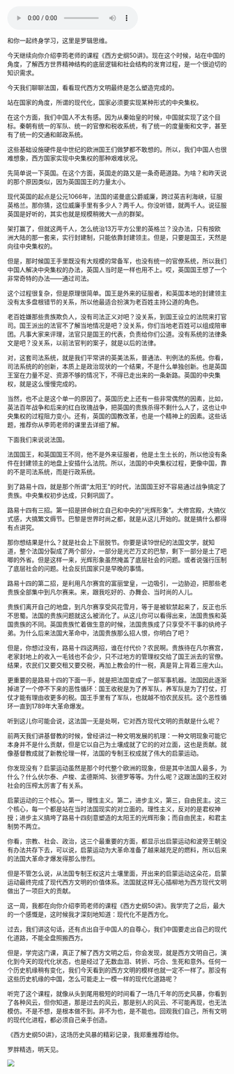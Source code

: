 <audio src="http://igetoss.cdn.igetget.com/mp3/201808/16/201808161214342458575091.mp3" controls="controls">您的浏览器不支持 audio 标签。</audio><p>和你一起终身学习，这里是罗辑思维。</p><p>今天继续向你介绍李筠老师的课程《西方史纲50讲》。现在这个时候，站在中国的角度，了解西方世界精神结构的底层逻辑和社会结构的发育过程，是一个很迫切的知识需求。</p><p>今天我们聊聊法国，看看现代西方文明最终是怎么塑造完成的。</p><p>站在国家的角度，所谓的现代化，国家必须要实现某种形式的中央集权。</p><p>在这个方面，我们中国人不太有感。因为从秦始皇的时候，中国就实现了这个目标。秦朝有统一的军队、统一的官僚和税收系统，有了统一的度量衡和文字，甚至有了统一的交通和邮政系统。</p><p>这些基础设施硬件是中世纪的欧洲国王们做梦都不敢想的。所以，我们中国人也很难想象，西方国家实现中央集权的那种艰难状况。</p><p>先简单说一下英国。在这个方面，英国走的路又是一条奇葩道路。为啥？和昨天说的那个原因类似，因为英国国王的力量太小。</p><p>现代英国的起点是公元1066年，法国的诺曼底公爵威廉，跨过英吉利海峡，征服英格兰。那你猜，这位威廉手里有多少人？两千人。你没听错，就两千人。说征服英国是好听的，其实也就是规模稍微大一点的群架。</p><p>架打赢了，但就这两千人，怎么统治13万平方公里的英格兰？没办法，只有按欧洲大陆的那一套来，实行封建制，只能依靠封建领主。但是，只要是国王，天然是向往中央集权的。</p><p>但是，那时候国王手里既没有大规模的常备军，也没有统一的官僚系统，所以我们中国人解决中央集权的办法，英国人当时是一样也用不上。哎，英国国王想了一个非常奇特的办法——通过司法。</p><p>这个过程很复杂，但是原理很简单。国王是外来的征服者，和英国本地的封建领主没有太多盘根错节的关系，所以他最适合扮演为老百姓主持公道的角色。</p><p>老百姓嫌那些贵族欺负人，没有司法正义对吧？没关系，到国王设立的法院来打官司。国王派出的法官不了解当地情况是吧？没关系，你们当地老百姓可以组成陪审团。凡事大家来评理，法官只是国王的代表，负责给你们公道。没有系统的法律条文是吧？没关系，以前法官判的案子，就是以后的法律。</p><p>对，这套司法系统，就是我们平常讲的英美法系，普通法、判例法的系统。你看，司法系统的的创新，本质上是政治现状的一个结果，不是什么单独创新。也是英国王室在力量不足、资源不够的情况下，不得已走出来的一条新路。英国的中央集权，就是这么慢慢完成的。</p><p>当然，也不止是这个单一的原因了。英国历史上还有一些非常偶然的因素，比如，英法百年战争和后来的红白玫瑰战争，把英国的贵族杀得不剩什么人了，这也让中央集权的过程阻力变小。还有，英国的国教改革，也是一个精神上的因素。这些话题，推荐你从李筠老师的课里去详细了解。</p><p>下面我们来说说法国。</p><p>法国国王，和英国国王不同，他不是外来征服者，他是土生土长的，所以他没有条件在封建领主的地盘上安插什么法院。所以，法国的中央集权过程，更像中国，靠的不是司法系统，而是行政系统。</p><p>到了路易十四，就是那个所谓“太阳王”的时代，法国国王好不容易通过战争搞定了贵族。中央集权初步达成，只剩巩固了。</p><p>路易十四有三招。第一招是拼命树立自己和中央的“光辉形象”。大修宫殿，大搞仪式感，大搞繁文缛节。巴黎是世界时尚之都，就是从这儿开始的。就是搞什么都得有点讲究。</p><p>那你想结果是什么？就是社会上下层脱节。你要是读19世纪的法国文学，就知道，整个法国分裂成了两个部分，一部分是光芒万丈的巴黎，剩下一部分是土了吧唧的外省。但是这样一来，光辉形象虽然掩盖了底层社会的问题。或者说强行压制了底层社会的问题。社会反抗国家只是早晚的事情。</p><p>路易十四的第二招，是利用凡尔赛宫的富丽堂皇，一边吸引，一边胁迫，把那些老贵族全部集中到凡尔赛来。来，跟我吃好的、办舞会、当时尚的人儿。</p><p>贵族们离开自己的地盘，到凡尔赛享受风花雪月，等于是被软禁起来了，反正也乐不思蜀。法国的贵族问题就这么被消化了。从这儿你可以看得出来，法国贵族和英国贵族的不同。英国贵族忙着做生意的时候，法国贵族成了只享受不干事的纨绔子弟。为什么后来法国大革命中，法国贵族那么招人恨，你明白了吧？</p><p>但是，你想过没有，路易十四这两招，谁在付代价？农民啊。贵族待在凡尔赛宫，老家封地上的收入一毛钱也不会少，只不过地方的管理权交给了国王派去的官僚。结果，农民们又要交租又要交税，再加上教会的什一税，真是背上背着三座大山。</p><p>更重要的是路易十四的下面一手，就是把法国变成了一部军事机器。法国因此逐渐掉进了一个停不下来的恶性循环：国王收税是为了养军队，养军队是为了打仗，打仗才能有理由收更多的税。国王手里有了军队，也就越不怕农民反抗。这个恶性循环一直到1789年大革命爆发。</p><p>听到这儿你可能会说，这法国一无是处啊，它对西方现代文明的贡献是什么呢？</p><p>前两天我们讲基督教的时候，曾经讲过一种文明发展的机理：一种文明现象可能它本身并不是什么贡献，但是它以自己为土壤成就了它的的对立面，这也是贡献。就像基督教成就了新教伦理一样，法国的专制王权成就了伟大的启蒙运动。</p><p>你发现没有？启蒙运动虽然是那个时代整个欧洲的现象，但是其中法国人最多，为什么？什么伏尔泰、卢梭、孟德斯鸠、狄德罗等等。为什么呢？这跟法国的王权对社会的压榨太厉害了有关系。</p><p>启蒙运动的三个核心。第一，理性主义。第二，进步主义，第三，自由民主。这三个核心，每一个都是站在当时法国现实的对立面的。理性主义，反对的是君权神授；进步主义搞垮了路易十四刻意塑造的太阳王的光辉形象；而自由民主，和君主制势不两立。</p><p>你看，宗教、社会、政治，这三个最重要的方面，都显示出启蒙运动和波旁王朝没有办法共存下去，可以说，启蒙运动为大革命准备了越来越充足的燃料，所以后来的法国大革命才爆发得那么惨烈。</p><p>但是不管怎么说，从法国专制王权这片土壤里面，开出来的启蒙运动这朵花，启蒙运动最终完成了现代西方文明的价值体系。法国就这样无心插柳地为西方现代文明做出了一项巨大的贡献。</p><p>这一周，我都在向你介绍李筠老师的课程《西方史纲50讲》。我学完了之后，最大的一个感慨是，这时候我才深刻地知道：现代化不是西方化。</p><p>过去，我们讲这句话，还有点出自于中国人的自尊心，我们中国要走出自己的现代化道路，不能全盘照搬西方。</p><p>但是，学完这门课，真正了解了西方文明之后，你会发现，就是西方文明自己，演化到今天的现代化状态，也是经过了无数血泪、转折、巧合、生死和意外。任何一个历史机缘稍有变化，我们今天看到的西方文明的模样也就一定不一样了。那没有这些历史机缘的中国，怎么可能走上一模一样的现代化道路呢？</p><p>听完了这个课程，就像从头到尾用极短的时间看了一场几千年的历史风暴，你看到了各种风云，但你知道，那是过去的风云，那是别人的风云、不可能再现，也无法模仿。不是不想，是根本做不到。非不为也，是不能也。回观我们自己，所有文明的现代化进程，都必须自己亲手创造。</p><p>《西方史纲50讲》，这场历史风暴的精彩记录，我郑重推荐给你。</p><p>罗胖精选，明天见。</p><img src="https://piccdn.igetget.com/img/201808/16/201808162235434581085385.jpg" />